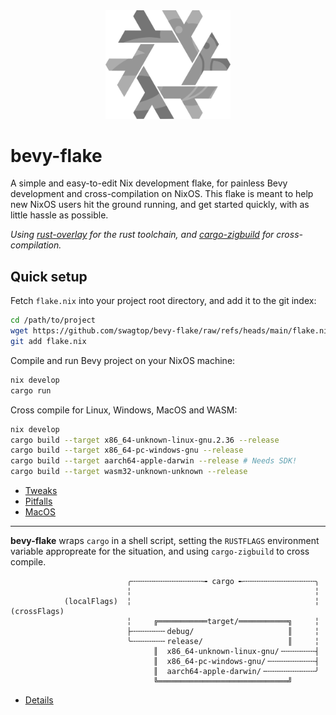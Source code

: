 <div align="center"> <img src="bevy-flake.svg" alt="bevy-flake" width="200"/> </div>

# bevy-flake

A simple and easy-to-edit Nix development flake,
for painless Bevy development and cross-compilation on NixOS.
This flake is meant to help new NixOS users hit the ground running,
and get started quickly, with as little hassle as possible.

*Using [rust-overlay][overlay] for the rust toolchain,
and [cargo-zigbuild][zigbuild] for cross-compilation.*

[overlay]: https://github.com/oxalica/rust-overlay/
[zigbuild]: https://github.com/rust-cross/cargo-zigbuild

## Quick setup
Fetch `flake.nix` into your project root directory, and add it to the git index:
```sh
cd /path/to/project
wget https://github.com/swagtop/bevy-flake/raw/refs/heads/main/flake.nix
git add flake.nix
```

Compile and run Bevy project on your NixOS machine:
```sh
nix develop
cargo run
```

Cross compile for Linux, Windows, MacOS and WASM:
```sh
nix develop
cargo build --target x86_64-unknown-linux-gnu.2.36 --release
cargo build --target x86_64-pc-windows-gnu --release
cargo build --target aarch64-apple-darwin --release # Needs SDK!
cargo build --target wasm32-unknown-unknown --release
```

- [Tweaks](docs/tweaks.md)
- [Pitfalls](docs/pitfalls.md)
- [MacOS](docs/macos.md)

---

**bevy-flake** wraps `cargo` in a shell script, setting the `RUSTFLAGS`
environment variable appropreate for the situation, and using `cargo-zigbuild`
to cross compile.

```
                          ╭╌╌╌╌╌╌╌╌╌╌╌╌╌╌╌╌╼ cargo ╾╌╌╌╌╌╌╌╌╌╌╌╌╌╌╌╌╮
                          ╎                                         ╎
            (localFlags)  ╎                                         ╎  (crossFlags)
                          ╎     ╔═══════════target/═══════════╗     ╎
                          ├╌╌╌╌╌╌╌╴debug/                     ║     ╎
                          ╰╌╌╌╌╌╌╌╴release/                   ║     ╎
                                ║  x86_64-unknown-linux-gnu/╶╌╌╌╌╌╌╌┤
                                ║  x86_64-pc-windows-gnu/╶╌╌╌╌╌╌╌╌╌╌┤
                                ║  aarch64-apple-darwin/╶╌╌╌╌╌╌╌╌╌╌╌╯
                                ╚═════════════════════════════╝
```

- [Details](docs/details.md)
